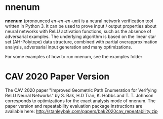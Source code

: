 # nnenum
**nnenum** (pronounced *en-en-en-um*) is a neural network verification tool written in Python 3. It can be used to prove input / output properties about neural networks with ReLU activation functions, such as the absence of adversarial examples. The underlying algorithm is based on the linear star set (AH-Polytope) data structure, combined with partial overapproximation analysis, adversarial input generation and many optimizations.

For some examples of how to run nnenum, see the examples folder

# CAV 2020 Paper Version
The CAV 2020 paper "Improved Geometric Path Enumeration for Verifying ReLU Neural Networks" by S. Bak, H.D Tran, K. Hobbs and T. T. Johnson corresponds to optimizations for the exact analysis mode of nnenum. The paper version and repeatability evaluation package instructions are available here: http://stanleybak.com/papers/bak2020cav_repeatability.zip
